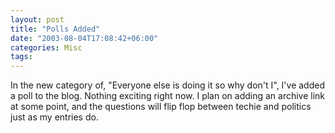 ```yaml
---
layout: post
title: "Polls Added"
date: "2003-08-04T17:08:42+06:00"
categories: Misc 
tags: 
---
```


In the new category of, "Everyone else is doing it so why don't I", I've added a poll to the blog. Nothing exciting right now. I plan on adding an archive link at some point, and the questions will flip flop between techie and politics just as my entries do.